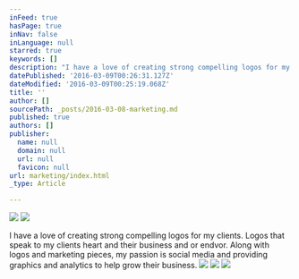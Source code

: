 ```yaml
---
inFeed: true
hasPage: true
inNav: false
inLanguage: null
starred: true
keywords: []
description: "I have a love of creating strong compelling logos for my clients. Logos that speak to my clients heart and their business. Along with logos and marketing pieces, my passion is social media and providing graphics and analytics to help grow their business.\_"
datePublished: '2016-03-09T00:26:31.127Z'
dateModified: '2016-03-09T00:25:19.068Z'
title: ''
author: []
sourcePath: _posts/2016-03-08-marketing.md
published: true
authors: []
publisher:
  name: null
  domain: null
  url: null
  favicon: null
url: marketing/index.html
_type: Article

---
```

![](https://the-grid-user-content.s3-us-west-2.amazonaws.com/a9d08aab-8f04-4c04-bc80-ef43b26f8ab0.jpg)
![](https://s3-us-west-2.amazonaws.com/the-grid-img/p/3f70571cc563072fdbc22c007b688133bf8356bc.jpg)

I have a love of creating strong compelling logos for my clients. Logos that speak to my clients heart and their business and or endvor. Along with logos and marketing pieces, my passion is social media and providing graphics and analytics to help grow their business. ![](https://the-grid-user-content.s3-us-west-2.amazonaws.com/b8d54e9f-7fbf-452e-b102-1d5ae2b7f374.jpg)
![](https://the-grid-user-content.s3-us-west-2.amazonaws.com/fe93aa9f-9488-4415-bf59-184429eace61.jpg)
![](https://the-grid-user-content.s3-us-west-2.amazonaws.com/ee72b7c8-09c4-4c96-9dc4-481c8606a825.jpg)